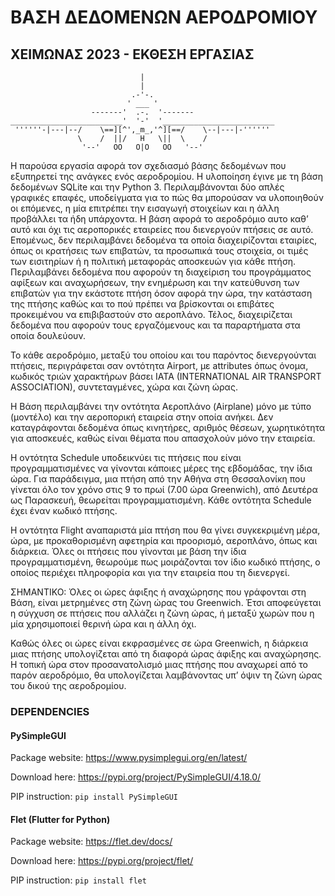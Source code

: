# ΒΑΣΗ ΔΕΔΟΜΕΝΩΝ ΑΕΡΟΔΡΟΜΙΟΥ

## ΧΕΙΜΩΝΑΣ 2023 - ΕΚΘΕΣΗ ΕΡΓΑΣΙΑΣ

                                 |
                                 |
                               .-'-.
                              ' ___ '
                      -------'  .-.  '-------
    _________________________'  '-'  '_________________________
     ''''''-|---|--/    \==][^',_m_,'^][==/    \--|---|-''''''
                   \    /  ||/   H   \||  \    /
                    '--'   OO   O|O   OO   '--'

Η παρούσα εργασία αφορά τον σχεδιασμό βάσης δεδομένων που εξυπηρετεί της ανάγκες ενός αεροδρομίου. Η υλοποίηση έγινε με τη βάση δεδομένων SQLite και την Python 3. Περιλαμβάνονται δύο απλές γραφικές επαφές, υποδείγματα για το πώς θα μπορούσαν να υλοποιηθούν οι επόμενες, η μία επιτρέπει την εισαγωγή στοιχείων και η άλλη προβάλλει τα ήδη υπάρχοντα.
Η βάση αφορά το αεροδρόμιο αυτο καθ’ αυτό και όχι τις αεροπορικές εταιρείες που διενεργούν πτήσεις σε αυτό. Επομένως, δεν περιλαμβάνει δεδομένα τα οποία διαχειρίζονται εταιρίες, όπως οι κρατήσεις των επιβατών, τα προσωπικά τους στοιχεία, οι τιμές των εισιτηρίων ή η πολιτική μεταφοράς αποσκευών για κάθε πτήση. Περιλαμβάνει δεδομένα που αφορούν τη διαχείριση του προγράμματος αφίξεων και αναχωρήσεων, την ενημέρωση και την κατεύθυνση των επιβατών για την εκάστοτε πτήση όσον αφορά την ώρα, την κατάσταση της πτήσης καθώς και το πού πρέπει να βρίσκονται οι επιβάτες προκειμένου να επιβιβαστούν στο αεροπλάνο. Τέλος, διαχειρίζεται δεδομένα που αφορούν τους εργαζόμενους και τα παραρτήματα στα οποία δουλεύουν.

Το κάθε αεροδρόμιο, μεταξύ του οποίου και του παρόντος διενεργούνται πτήσεις, περιγράφεται σαν οντότητα
Airport, με attributes όπως όνομα, κωδικός τριών χαρακτήρων βάσει IATA (INTERNATIONAL AIR TRANSPORT
ASSOCIATION), συντεταγμένες, χώρα και ζώνη ώρας.

Η Βάση περιλαμβάνει την οντότητα Αεροπλάνο (Airplane) μόνο με τύπο (μοντέλο) και την αεροπορική εταιρεία
στην οποία ανήκει. Δεν καταγράφονται δεδομένα όπως κινητήρες, αριθμός θέσεων, χωρητικότητα για αποσκευές,
καθώς είναι θέματα που απασχολούν μόνο την εταιρεία.

Η οντότητα Schedule υποδεικνύει τις πτήσεις που είναι προγραμματισμένες να γίνονται κάποιες μέρες της
εβδομάδας, την ίδια ώρα. Για παράδειγμα, μια πτήση από την Αθήνα στη Θεσσαλονίκη που γίνεται όλο τον χρόνο
στις 9 το πρωί (7.00 ώρα Greenwich), από Δευτέρα ως Παρασκευή, θεωρείται προγραμματισμένη. Κάθε οντότητα
Schedule έχει έναν κωδικό πτήσης.

Η οντότητα Flight αναπαριστά μία πτήση που θα γίνει συγκεκριμένη μέρα, ώρα, με προκαθορισμένη αφετηρία και
προορισμό, αεροπλάνο, όπως και διάρκεια. Όλες οι πτήσεις που γίνονται με βάση την ίδια προγραμματισμένη,
θεωρούμε πως μοιράζονται τον ίδιο κωδικό πτήσης, ο οποίος περιέχει πληροφορία και για την εταιρεία που τη
διενεργεί.

ΣΗΜΑΝΤΙΚΟ: Όλες οι ώρες άφιξης ή αναχώρησης που γράφονται στη Βάση, είναι μετρημένες στη ζώνη ώρας του
Greenwich. Έτσι αποφεύγεται η σύγχυση σε πτήσεις που αλλάζει η ζώνη ώρας, ή μεταξύ χωρών που η μία
χρησιμοποιεί θερινή ώρα και η άλλη όχι.

Καθώς όλες οι ώρες είναι εκφρασμένες σε ώρα Greenwich, η διάρκεια μιας πτήσης υπολογίζεται από τη διαφορά
ώρας άφιξης και αναχώρησης. Η τοπική ώρα στον προσανατολισμό μιας πτήσης που αναχωρεί από το παρόν
αεροδρόμιο, θα υπολογίζεται λαμβάνοντας υπ’ όψιν τη ζώνη ώρας του δικού της αεροδρομίου.



### DEPENDENCIES

#### PySimpleGUI

Package website: https://www.pysimplegui.org/en/latest/

Download here: https://pypi.org/project/PySimpleGUI/4.18.0/

PIP instruction: `pip install PySimpleGUI`

#### Flet (Flutter for Python)

Package website: https://flet.dev/docs/

Download here: https://pypi.org/project/flet/

PIP instruction: `pip install flet`

